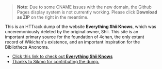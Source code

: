 > **Note:** Due to some CNAME issues with the new domain, the Github Pages display system is not currently working. Please click **Download as ZIP** on the right in the meantime.

This is an HTTrack dump of the website **Everything Shii Knows**, which was unceremoniously deleted by the original owner, Shii. This site is an important primary source for the foundation of 4chan, the only extant record of Wikichan's existence, and an important inspiration for the Bibliotheca Anonoma.

* [Click this link to check out **Everything Shii Knows**](http://bibanon.github.io/everything-shii-knows)
* [Thanks to Sikmo for contributing the dump.](https://github.com/bibanon/bibanon/issues/5)
